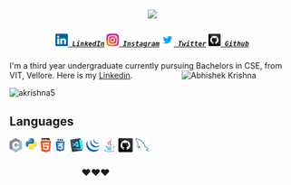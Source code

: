 <h3></h3>
<h1 align="center">
  <a href="https://git.io/typing-svg">
    <img src="[![Typing SVG](https://readme-typing-svg.herokuapp.com?font=Bradley+Hand+ITC&size=25&duration=3000&color=00F706&background=FFA21E00&multiline=true&width=500&height=80&lines=Welcome+To+My+Profile%F0%9F%98%9C;I+am+Abhishek+Krishna%F0%9F%98%8E)](https://git.io/typing-svg)">
  </a>
</h1>

<h5 align="center">
  <code><a href="https://www.linkedin.com/in/abhishek-krishna-730705237/" title="LinkedIn Profile"><img width="22" src="images/linkedin.svg"> LinkedIn</a></code>
  <code><a href="https://www.instagram.com/a_krishna5/" title="Instagram Profile"><img width="22" src="images/instagram.svg"> Instagram</a></code>
  <code><a href="https://twitter.com/akdpsgaya792" title="Twitter Profile"><img width="22" src="images/twitter.svg"> Twitter</a></code>
  <code><a href="https://github.com/akrishna5" title="Github Profile"><img width="22" src="images/github.svg"> Github</a></code>
</h5>

I'm a third year undergraduate currently pursuing Bachelors in CSE, from VIT, Vellore. Here is my [Linkedin](https://www.linkedin.com/in/abhishek-krishna-730705237/).
<img align="right" alt="Abhishek Krishna" src="https://logos.textgiraffe.com/logos/logo-name/Abhishek-designstyle-birthday-m.png" width="200" height="200"/>

<p align="left"> 
  <img src="https://komarev.com/ghpvc/?username=akrishna5&label=Views&color=blue&style=plastic" alt="akrishna5" /> 
</p>

## Languages
<code><img title="C" height="25" src="images/c.svg"></code>
<code><img title="Python" height="25" src="images/python-original.svg"></code>
<code><img title="HTML5" height="25" src="images/html5.svg"></code>
<code><img title="CSS" height="25" src="images/css.svg"></code>
<code><img title="Visual Studio Code" height="25" src="images/vscode.png"></code>
<code><img title="JQuery" height="25" src="images/jquery-original.svg"></code>
<code><img title="Java" height="25" src="images/java-original.svg"></code>
<code><img title="GitHub" height="25" src="images/github.svg"></code>
<code><img title="MySQL" height="25" src="images/mysql.svg"></code>

<div align="center">
<h3>♥❤️♥</h3>
</div>
